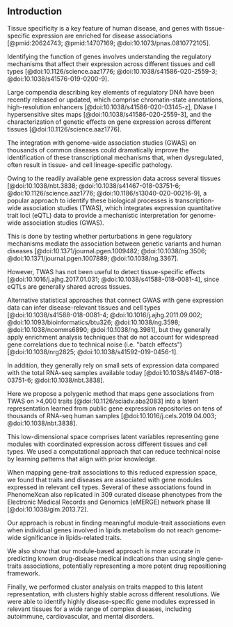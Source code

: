 ## Introduction

Tissue specificity is a key feature of human disease, and genes with tissue-specific expression are enriched for disease associations [@pmid:20624743; @pmid:14707169; @doi:10.1073/pnas.0810772105].
<!--  -->
Identifying the function of genes involves understanding the regulatory mechanisms that affect their expression across different tissues and cell types [@doi:10.1126/science.aaz1776; @doi:10.1038/s41586-020-2559-3; @doi:10.1038/s41576-019-0200-9].
<!--  -->
Large compendia describing key elements of regulatory DNA have been recently released or updated, which comprise chromatin-state annotations, high-resolution enhancers [@doi:10.1038/s41586-020-03145-z], DNase I hypersensitive sites maps [@doi:10.1038/s41586-020-2559-3], and the characterization of genetic effects on gene expression across different tissues [@doi:10.1126/science.aaz1776].
<!--  -->
The integration with genome-wide association studies (GWAS) on thousands of common diseases could dramatically improve the identification of these transcriptional mechanisms that, when dysregulated, often result in tissue- and cell lineage-specific pathology.


Owing to the readily available gene expression data across several tissues [@doi:10.1038/nbt.3838; @doi:10.1038/s41467-018-03751-6; @doi:10.1126/science.aaz1776; @doi:10.1186/s13040-020-00216-9], a popular approach to identify these biological processes is transcription-wide association studies (TWAS), which integrates expression quantitative trait loci (eQTL) data to provide a mechanistic interpretation for genome-wide association studies (GWAS).
<!--  -->
This is done by testing whether perturbations in gene regulatory mechanisms mediate the association between genetic variants and human diseases [@doi:10.1371/journal.pgen.1009482; @doi:10.1038/ng.3506; @doi:10.1371/journal.pgen.1007889; @doi:10.1038/ng.3367].
<!--  -->
However, TWAS has not been useful to detect tissue-specific effects [@doi:10.1016/j.ajhg.2017.01.031; @doi:10.1038/s41588-018-0081-4], since eQTLs are generally shared across tissues.
<!--  -->
Alternative statistical approaches that connect GWAS with gene expression data can infer disease-relevant tissues and cell types [@doi:10.1038/s41588-018-0081-4; @doi:10.1016/j.ajhg.2011.09.002; @doi:10.1093/bioinformatics/btu326; @doi:10.1038/ng.3598; @doi:10.1038/ncomms6890; @doi:10.1038/ng.3981], but they generally apply enrichment analysis techniques that do not account for widespread gene correlations due to technical noise (i.e. "batch effects") [@doi:10.1038/nrg2825; @doi:10.1038/s41592-019-0456-1].
<!--  -->
In addition, they generally rely on small sets of expression data compared with the total RNA-seq samples available today [@doi:10.1038/s41467-018-03751-6; @doi:10.1038/nbt.3838].


Here we propose a polygenic method that maps gene associations from TWAS on >4,000 traits [@doi:10.1126/sciadv.aba2083] into a latent representation learned from public gene expression repositories on tens of thousands of RNA-seq human samples [@doi:10.1016/j.cels.2019.04.003; @doi:10.1038/nbt.3838].
<!--  -->
This low-dimensional space comprises latent variables representing gene modules with coordinated expression across different tissues and cell types.
We used a computational approach that can reduce technical noise by learning patterns that align with prior knowledge.
<!--  -->
When mapping gene-trait associations to this reduced expression space, we found that traits and diseases are associated with gene modules expressed in relevant cell types.
Several of these associations found in PhenomeXcan also replicated in 309 curated disease phenotypes from the Electronic Medical Records and Genomics (eMERGE) network phase III [@doi:10.1038/gim.2013.72].
<!--  -->
Our approach is robust in finding meaningful module-trait associations even when individual genes involved in lipids metabolism do not reach genome-wide significance in lipids-related traits.
<!--  -->
We also show that our module-based approach is more accurate in predicting known drug-disease medical indications than using single gene-traits associations, potentially representing a more potent drug repositioning framework.
<!--  -->
Finally, we performed cluster analysis on traits mapped to this latent representation, with clusters highly stable across different resolutions.
We were able to identify highly disease-specific gene modules expressed in relevant tissues for a wide range of complex diseases, including autoimmune, cardiovascular, and mental disorders.
